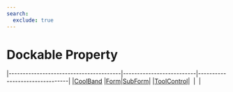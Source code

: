 ```yaml
---
search:
  exclude: true
---
```


<h1 class="heading"><span class="name">Dockable Property</span></h1>

|----------------------------------------|--------------------------|--------------------------------|
|[CoolBand](../objects/coolband.md)      |[Form](../objects/form.md)|[SubForm](../objects/subform.md)|
|[ToolControl](../objects/toolcontrol.md)|&nbsp;                    |&nbsp;                          |
